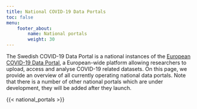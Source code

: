 ```yaml
---
title: National COVID-19 Data Portals
toc: false
menu:
    footer_about:
        name: National portals
        weight: 30
---
```


The Swedish COVID-19 Data Portal is a national instances of the [European COVID-19 Data Portal](https://covid19dataportal.org/), a European-wide platform allowing researchers to upload, access and analyse COVID-19 related datasets. On this page, we provide an overview of all currently operating national data portals. Note that there is a number of other national portals which are under development, they will be added after they launch.

{{< national_portals >}}
